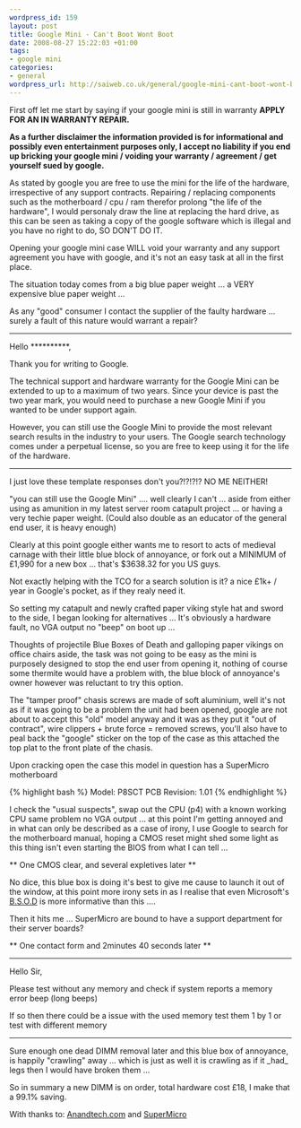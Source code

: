 ```yaml
--- 
wordpress_id: 159
layout: post
title: Google Mini - Can't Boot Wont Boot
date: 2008-08-27 15:22:03 +01:00
tags: 
- google mini
categories: 
- general
wordpress_url: http://saiweb.co.uk/general/google-mini-cant-boot-wont-boot
---
```

First off let me start by saying if your google mini is still in warranty <strong>APPLY FOR AN IN WARRANTY REPAIR.</strong>

<strong>As a further disclaimer the information provided is for informational and possibly even entertainment purposes only, I accept no liability if you end up bricking your google mini / voiding your warranty / agreement / get yourself sued by google.</strong>

As stated by google you are free to use the mini for the life of the hardware, irrespective of any support contracts. Repairing / replacing components such as the motherboard / cpu / ram therefor prolong "the life of the hardware", I would personaly draw the line at replacing the hard drive, as this can be seen as taking a copy of the google software which is illegal and you have no right to do, SO DON'T DO IT.

Opening your google mini case WILL void your warranty and any support agreement you have with google, and it's not an easy task at all in the first place.

The situation today comes from a big blue paper weight ... a VERY expensive blue paper weight ...

As any "good" consumer I contact the supplier of the faulty hardware ... surely a fault of this nature would warrant a repair?

<hr />Hello **********,

Thank you for writing to Google.

The technical support and hardware warranty for the Google Mini can be extended to up to a maximum of two years. Since your device is past the two year mark, you would need to purchase a new Google Mini if you wanted to be under support again.

However, you can still use the Google Mini to provide the most relevant search results in the industry to your users. The Google search technology comes under a perpetual license, so you are free to keep using it for the life of the hardware.

<hr />I just love these template responses don't you?!?!?!? NO ME NEITHER!

"you can still use the Google Mini" .... well clearly I can't ... aside from either using as amunition in my latest server room catapult project ... or having a very techie paper weight. (Could also double as an educator of the general end user, it is heavy enough)

Clearly at this point google either wants me to resort to acts of medieval carnage with their little blue block of annoyance, or fork out a MINIMUM of £1,990 for a new box ... that's $3638.32 for you US guys.

Not exactly helping with the TCO for a search solution is it? a nice £1k+ / year in Google's pocket, as if they realy need it.

So setting my catapult and newly crafted paper viking style hat and sword to the side, I began looking for alternatives ... It's obviously a hardware fault, no VGA output no "beep" on boot up ...

Thoughts of projectile Blue Boxes of Death and galloping paper vikings on office chairs aside, the task was not going to be easy as the mini is purposely designed to stop the end user from opening it, nothing of course some thermite would have a problem with, the blue block of annoyance's owner however was reluctant to try this option.

The "tamper proof" chasis screws are made of soft aluminium, well it's not as if it was going to be a problem the unit had been opened, google are not about to accept this "old" model anyway and it was as they put it "out of contract", wire clippers + brute force = removed screws, you'll also have to peal back the "google" sticker on the top of the case as this attached the top plat to the front plate of the chasis.

Upon cracking open the case this model in question has a SuperMicro motherboard

{% highlight bash %}
Model: P8SCT
PCB Revision: 1.01
{% endhighlight %}

I check the "usual suspects", swap out the CPU (p4) with a known working CPU same problem no VGA output ... at this point I'm getting annoyed and in what can only be described as a case of irony, I use Google to search for the motherboard manual, hoping a CMOS reset might shed some light as this thing isn't even starting the BIOS from what I can tell ...

** One CMOS clear, and several expletives later **

No dice, this blue box is doing it's best to give me cause to launch it out of the window, at this point more irony sets in as I realise that even Microsoft's <a href="http://en.wikipedia.org/wiki/Blue_Screen_of_Death">B.S.O.D</a> is more informative than this ....

Then it hits me ... SuperMicro are bound to have a support department for their server boards?

** One contact form and 2minutes 40 seconds later **

<hr />Hello Sir,

Please test without any memory and check if system reports a memory error beep (long beeps)

If so then there could be a issue with the used memory test them 1 by 1 or test with different memory

<hr />Sure enough one dead DIMM removal later and this blue box of annoyance, is happily "crawling" away ... which is just as well it is crawling as if it _had_ legs then I would have broken them ...

So in summary a new DIMM is on order, total hardware cost £18, I make that a 99.1% saving.

With thanks to: <a href="http://www.anandtech.com/IT/showdoc.aspx?i=2523&amp;p=3">Anandtech.com</a> and <a href="http://www.supermicro.com/">SuperMicro</a>
